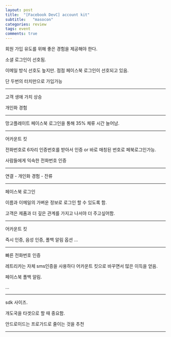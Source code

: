 ```yaml
---
layout: post
title:  "[Facebook DevC] account kit"
subtitle:   "masocon"
categories: review
tags: event
comments: true
---
```


회원 가입 유도를 위해 좋은 경험을 제공해야 한다.

소셜 로그인이 선호됨.

이메일 방식 선호도 높지만. 점점 페이스북 로그인이 선호되고 있음.

단 두번의 터치만으로 가입가능

---

고객 생애 가치 상승

개인화 경험

---

망고플레이트 페이스북 로그인을 통해 35% 체류 시간 늘어남.

---

어카운트 킷

전화번호로 6자리 인증번호를 받아서 인증 or 바로 매칭된 번호로 페북로그인가능.

사람들에게 익숙한 전화번호 인증

---

연결 - 개인화 경험 - 잔류

---

페이스북 로그인

이름과 이메일의 가벼운 정보로 로그인 할 수 있도록 함.

고객은 제품과 더 깊은 관계를 가지고 나서야 더 주고싶어함.

---

어카운트 킷

즉시 인증, 음성 인증, 폴백 알림 옵션 ...

---

빠른 전화번호 인증

레트리카는 자체 sms인증을 사용하다 어카운트 킷으로 바꾸면서 많은 이득을 얻음.

페이스북 폴백 알림.

...

---

sdk 사이즈.

개도국을 타겟으로 할 때 중요함.

안드로이드는 프로가드로 줄이는 것을 추천

---

